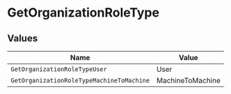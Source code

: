 # GetOrganizationRoleType


## Values

| Name                                      | Value                                     |
| ----------------------------------------- | ----------------------------------------- |
| `GetOrganizationRoleTypeUser`             | User                                      |
| `GetOrganizationRoleTypeMachineToMachine` | MachineToMachine                          |